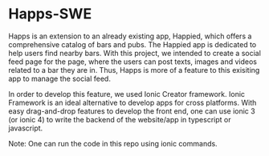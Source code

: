 # Happs-SWE

Happs is an extension to an already existing app, Happied, which offers a comprehensive catalog of bars and pubs. The Happied
app is dedicated to help users find nearby bars. With this project, we intended to create a social feed page for the page, 
where the users can post texts, images and videos related to a bar they are in. Thus, Happs is more of a feature to this 
exisiting app to manage the social feed. 

In order to develop this feature, we used Ionic Creator framework. Ionic Framework is an ideal alternative to develop apps
for cross platforms. With easy drag-and-drop features to develop the front end, one can use ionic 3 (or ionic 4) to write the 
backend of the website/app in typescript or javascript. 

Note: One can run the code in this repo using ionic commands. 
